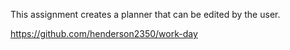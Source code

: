 <!-- Work day planner -->
This assignment creates a planner that can be edited by the user.

<!-- Links -->
https://github.com/henderson2350/work-day